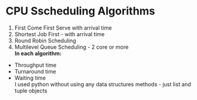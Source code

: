 # CPU Sscheduling Algorithms
1. First Come First Serve with arrival time
2. Shortest Job First - with arrival time
3. Round Robin Scheduling
4. Multilevel Queue Scheduling - 2 core or more 
<br>**In each algorithm:**
- Throughput time
- Turnaround time
- Waiting time
<br>I used python without using any data structures methods - just list and tuple objects
